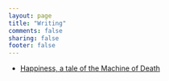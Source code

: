 ```yaml
---
layout: page
title: "Writing"
comments: false
sharing: false
footer: false
---
```


* [Happiness, a tale of the Machine of Death]({{root_url}}/mod)